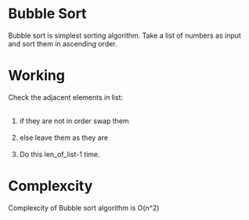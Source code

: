 # Bubble Sort

Bubble sort is simplest sorting algorithm. Take a list of numbers as input and sort them in ascending order.

# Working

Check the adjacent elements in list:
    <ol>&emsp;<li>if they are not in order swap them</li>
    &emsp;<li>else leave them as they are</li>
   &emsp;<li>Do this len_of_list-1 time.</li></ol>
   
# Complexcity

Complexcity of Bubble sort algorithm is O(n^2)
